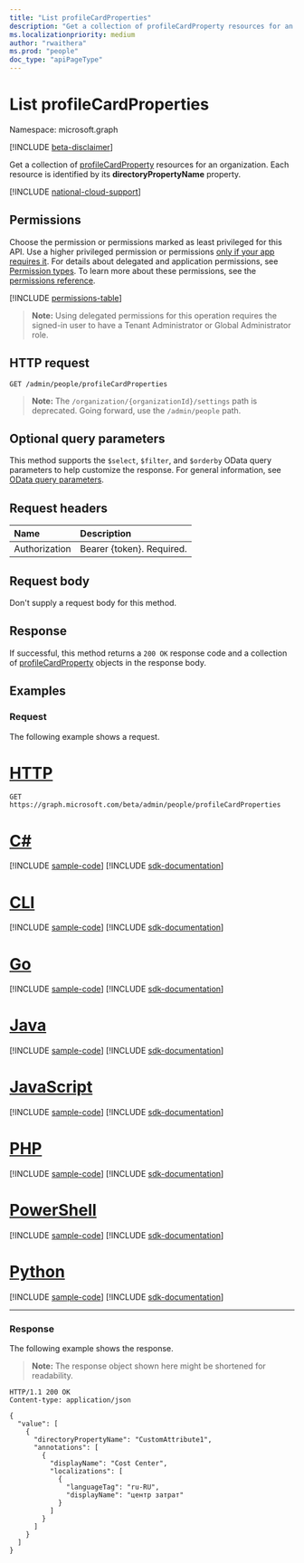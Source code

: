 ```yaml
---
title: "List profileCardProperties"
description: "Get a collection of profileCardProperty resources for an organization."
ms.localizationpriority: medium
author: "rwaithera"
ms.prod: "people"
doc_type: "apiPageType"
---
```


# List profileCardProperties

Namespace: microsoft.graph

[!INCLUDE [beta-disclaimer](../../includes/beta-disclaimer.md)]

Get a collection of [profileCardProperty](../resources/profilecardproperty.md) resources for an organization. Each resource is identified by its **directoryPropertyName** property.

[!INCLUDE [national-cloud-support](../../includes/all-clouds.md)]

## Permissions

Choose the permission or permissions marked as least privileged for this API. Use a higher privileged permission or permissions [only if your app requires it](/graph/permissions-overview#best-practices-for-using-microsoft-graph-permissions). For details about delegated and application permissions, see [Permission types](/graph/permissions-overview#permission-types). To learn more about these permissions, see the [permissions reference](/graph/permissions-reference).

<!-- { "blockType": "permissions", "name": "peopleadminsettings_list_profilecardproperties" } -->
[!INCLUDE [permissions-table](../includes/permissions/peopleadminsettings-list-profilecardproperties-permissions.md)]

>**Note:** Using delegated permissions for this operation requires the signed-in user to have a Tenant Administrator or Global Administrator role.

## HTTP request

<!-- { "blockType": "ignored" } -->

```http
GET /admin/people/profileCardProperties
```

> **Note:** The `/organization/{organizationId}/settings` path is deprecated. Going forward, use the `/admin/people` path.

## Optional query parameters

This method supports the `$select`, `$filter`, and `$orderby` OData query parameters to help customize the response. For general information, see [OData query parameters](/graph/query-parameters).

## Request headers

| Name          |Description                  |
|:--------------|:----------------------------|
| Authorization | Bearer {token}. Required.   |

## Request body

Don't supply a request body for this method.

## Response

If successful, this method returns a `200 OK` response code and a collection of [profileCardProperty](../resources/profilecardproperty.md) objects in the response body.

## Examples

### Request

The following example shows a request.

# [HTTP](#tab/http)
<!-- {
  "blockType": "request",
  "name": "list_profilecardproperties"
}-->
```msgraph-interactive
GET https://graph.microsoft.com/beta/admin/people/profileCardProperties
```

# [C#](#tab/csharp)
[!INCLUDE [sample-code](../includes/snippets/csharp/list-profilecardproperties-csharp-snippets.md)]
[!INCLUDE [sdk-documentation](../includes/snippets/snippets-sdk-documentation-link.md)]

# [CLI](#tab/cli)
[!INCLUDE [sample-code](../includes/snippets/cli/list-profilecardproperties-cli-snippets.md)]
[!INCLUDE [sdk-documentation](../includes/snippets/snippets-sdk-documentation-link.md)]

# [Go](#tab/go)
[!INCLUDE [sample-code](../includes/snippets/go/list-profilecardproperties-go-snippets.md)]
[!INCLUDE [sdk-documentation](../includes/snippets/snippets-sdk-documentation-link.md)]

# [Java](#tab/java)
[!INCLUDE [sample-code](../includes/snippets/java/list-profilecardproperties-java-snippets.md)]
[!INCLUDE [sdk-documentation](../includes/snippets/snippets-sdk-documentation-link.md)]

# [JavaScript](#tab/javascript)
[!INCLUDE [sample-code](../includes/snippets/javascript/list-profilecardproperties-javascript-snippets.md)]
[!INCLUDE [sdk-documentation](../includes/snippets/snippets-sdk-documentation-link.md)]

# [PHP](#tab/php)
[!INCLUDE [sample-code](../includes/snippets/php/list-profilecardproperties-php-snippets.md)]
[!INCLUDE [sdk-documentation](../includes/snippets/snippets-sdk-documentation-link.md)]

# [PowerShell](#tab/powershell)
[!INCLUDE [sample-code](../includes/snippets/powershell/list-profilecardproperties-powershell-snippets.md)]
[!INCLUDE [sdk-documentation](../includes/snippets/snippets-sdk-documentation-link.md)]

# [Python](#tab/python)
[!INCLUDE [sample-code](../includes/snippets/python/list-profilecardproperties-python-snippets.md)]
[!INCLUDE [sdk-documentation](../includes/snippets/snippets-sdk-documentation-link.md)]

---

### Response

The following example shows the response.

> **Note:** The response object shown here might be shortened for readability.

<!-- {
  "blockType": "response",
  "truncated": true,
  "@odata.type": "Collection(microsoft.graph.profileCardProperty)"
} -->
```http
HTTP/1.1 200 OK
Content-type: application/json

{
  "value": [
    {
      "directoryPropertyName": "CustomAttribute1",
      "annotations": [
        {
          "displayName": "Cost Center",
          "localizations": [
            {
              "languageTag": "ru-RU",
              "displayName": "центр затрат"
            }
          ]
        }
      ]
    }
  ]
}
```
